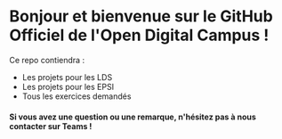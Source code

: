 # Bonjour et bienvenue sur le GitHub Officiel de l'Open Digital Campus !


Ce repo contiendra :
- Les projets pour les LDS
- Les projets pour les EPSI
- Tous les exercices demandés

#### Si vous avez une question ou une remarque, n'hésitez pas à nous contacter sur Teams !
